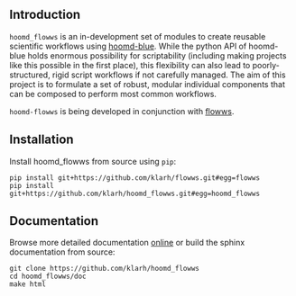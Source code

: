 
## Introduction

`hoomd_flowws` is an in-development set of modules to create reusable
scientific workflows using
[hoomd-blue](https://github.com/glotzerlab/hoomd-blue). While the
python API of hoomd-blue holds enormous possibility for scriptability
(including making projects like this possible in the first place),
this flexibility can also lead to poorly-structured, rigid script
workflows if not carefully managed. The aim of this project is to
formulate a set of robust, modular individual components that can be
composed to perform most common workflows.

`hoomd-flowws` is being developed in conjunction with
[flowws](https://github.com/klarh/flowws).

## Installation

Install hoomd_flowws from source using `pip`:

```
pip install git+https://github.com/klarh/flowws.git#egg=flowws
pip install git+https://github.com/klarh/hoomd_flowws.git#egg=hoomd_flowws
```

## Documentation

Browse more detailed documentation
[online](https://hoomd_flowws.readthedocs.io) or build the sphinx
documentation from source:

```
git clone https://github.com/klarh/hoomd_flowws
cd hoomd_flowws/doc
make html
```
